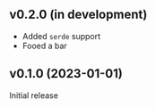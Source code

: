v0.2.0 (in development)
-----------------------
- Added `serde` support
- Fooed a bar

v0.1.0 (2023-01-01)
-------------------
Initial release
